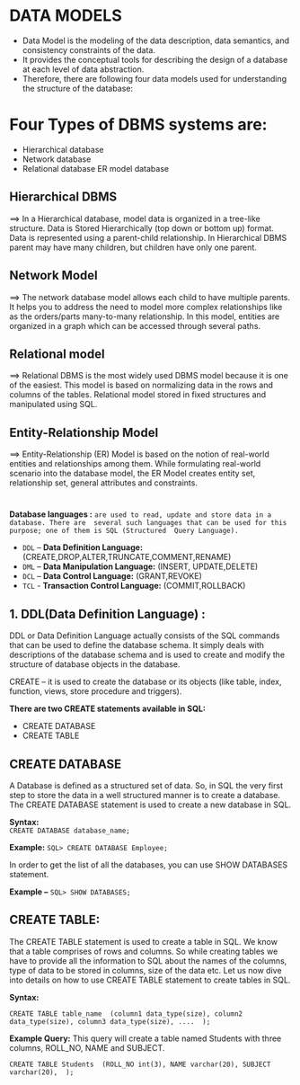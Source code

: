 <h1>DATA MODELS</h1>

 - Data Model is the modeling of the data description, data semantics, and consistency constraints of the data. 
 - It provides the conceptual tools for describing the design of a database at each level of data abstraction. 
 - Therefore, there are following four data models used for understanding the structure of the database: 

 <h1>Four Types of DBMS systems are: </h1>

- Hierarchical database 
- Network database 
- Relational database ER model database 

<h2>Hierarchical DBMS</h2> 

  ==>   In a Hierarchical database, model data is organized in a tree-like structure. Data is Stored 
Hierarchically (top down or bottom up) format. Data is represented using a parent-child 
relationship. In Hierarchical DBMS parent may have many children, but children have 
only one parent. 

<h2>Network Model </h2>

  ==>   The network database model allows each child to have multiple parents. It helps you to address 
the need to model more complex relationships like as the orders/parts many-to-many 
relationship. In this model, entities are organized in a graph which can be accessed through 
several paths.

<h2>Relational model</h2>

  ==>   Relational DBMS is the most widely used DBMS model because it is one of the easiest. This 
model is based on normalizing data in the rows and columns of the tables. Relational model 
stored in fixed structures and manipulated using SQL. 

<h2>Entity-Relationship Model</h2>

==>   Entity-Relationship (ER) Model is based on the notion of real-world entities and relationships 
among them. While formulating real-world scenario into the database model, the ER Model 
creates entity set, relationship set, general attributes and constraints. 
<h1></h1>

**Database languages :** `are used to read, update and store data in a database. There are 
several such languages that can be used for this purpose; one of them is SQL (Structured 
Query Language).` 

- ``DDL`` – **Data Definition Language:** (CREATE,DROP,ALTER,TRUNCATE,COMMENT,RENAME) 
- ``DML`` – **Data Manipulation Language:** (INSERT, UPDATE,DELETE) 
- `DCL` – **Data Control Language:** (GRANT,REVOKE) 
- `TCL` - **Transaction Control Language:** (COMMIT,ROLLBACK) 





<h2>1. DDL(Data Definition Language) :</h2>  DDL or Data Definition Language actually consists of the SQL commands that can be used to define the database schema. It simply deals with 
descriptions of the database schema and is used to create and modify the structure of database objects in the database. 

CREATE – it is used to create the database or its objects (like table, index, function, views, store procedure and triggers). 

**There are two CREATE statements available in SQL:** 
- CREATE DATABASE 
- CREATE TABLE

<h2>CREATE DATABASE</h2> 
A Database is defined as a structured set of data. So, in SQL the very first step to store 
the data in a well structured manner is to create a database. The CREATE DATABASE 
statement is used to create a new database in SQL. 

**Syntax:**  
``CREATE DATABASE database_name;``

**Example:** 
``SQL> CREATE DATABASE Employee;`` 

In order to get the list of all the databases, you can use SHOW DATABASES statement. 

**Example –**
``SQL> SHOW DATABASES;``



<h2>CREATE TABLE:</h2>
The CREATE TABLE statement is used to create a table in SQL. We know that a table 
comprises of rows and columns. So while creating tables we have to provide all the 
information to SQL about the names of the columns, type of data to be stored in columns, 
size of the data etc. Let us now dive into details on how to use CREATE TABLE statement 
to create tables in SQL. 

**Syntax:** 

``CREATE TABLE table_name 
(column1 data_type(size),
column2 data_type(size),
column3 data_type(size), .... 
);``

**Example Query:** 
This query will create a table named Students with three columns, ROLL_NO, NAME and SUBJECT.

``CREATE TABLE Students 
(ROLL_NO int(3),
NAME varchar(20),
SUBJECT varchar(20), 
);`` 
